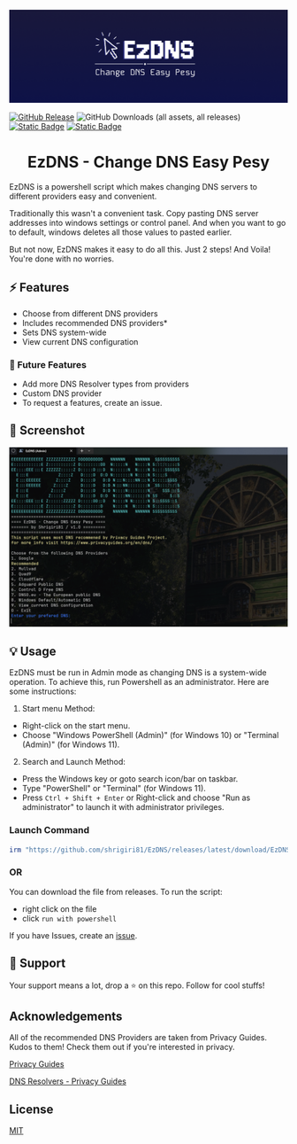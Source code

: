 <div style="text-align: center;">

[![EzDNS Banner](/assets/logo/EzDNS_Banner.png)](/assets/logo/EzDNS_Banner.png)

</div>

[![GitHub Release](https://img.shields.io/github/v/release/shrigiri81/EzDNS?style=for-the-badge)](https://github.com/shrigiri81/EzDNS/releases/latest/download/EzDNS.ps1)
![GitHub Downloads (all assets, all releases)](https://img.shields.io/github/downloads/shrigiri81/EzDNS/total?style=for-the-badge)
[![Static Badge](https://img.shields.io/badge/-%40shrigiri81-white?style=for-the-badge&logo=x&label=Follow&labelColor=black&color=grey&link=https%3A%2F%2Fx.com%2Fshrigiri81)](https://x.com/shrigiri81)
[![Static Badge](https://img.shields.io/badge/Join-Build_Bytes-white?style=for-the-badge&logo=telegram&logoColor=white&logoSize=auto&labelColor=blue&color=87CEEB&link=https%3A%2F%2Ft.me%2Fbuildbytes)](https://t.me/buildbytes)


<h1 style="text-align: center;">EzDNS - Change DNS Easy Pesy</h1>

EzDNS is a powershell script which makes changing DNS servers to different providers easy and convenient.

Traditionally this wasn't a convenient task. Copy pasting DNS server addresses into windows settings or control panel. And when you want to go to default, windows deletes all those values to pasted earlier.

But not now, EzDNS makes it easy to do all this. Just 2 steps! And Voila! You're done with no worries.

## ⚡ Features

- Choose from different DNS providers
- Includes recommended DNS providers*
- Sets DNS system-wide
- View current DNS configuration

### 🎯 Future Features
- Add more DNS Resolver types from providers
- Custom DNS provider
- To request a features, create an issue.


## 🧩 Screenshot

[![Windows-Terminal-vr-Kpvt-Of-BH.png](/assets/screenshots/Windows-Terminal-vr-Kpvt-Of-BH.png)](/assets/screenshots/Windows-Terminal-vr-Kpvt-Of-BH.png)

## 💡 Usage

EzDNS must be run in Admin mode as changing DNS is a system-wide operation. To achieve this, run Powershell as an administrator. Here are some instructions:

1. Start menu Method:
- Right-click on the start menu.
- Choose "Windows PowerShell (Admin)" (for Windows 10) or "Terminal (Admin)" (for Windows 11).

2. Search and Launch Method:
- Press the Windows key or goto search icon/bar on taskbar.
- Type "PowerShell" or "Terminal" (for Windows 11).
- Press `Ctrl + Shift + Enter` or Right-click and choose "Run as administrator" to launch it with administrator privileges.


### Launch Command
```ps1
irm "https://github.com/shrigiri81/EzDNS/releases/latest/download/EzDNS.ps1" | iex
```

### OR

You can download the file from releases. To run the script:
- right click on the file 
- click `run with powershell`


If you have Issues, create an [issue](https://github.com/shrigiri81/EzDNS/issues/new/choose).

## 💖 Support

Your support means a lot, drop a ⭐ on this repo.
Follow for cool stuffs!

## Acknowledgements

All of the recommended DNS Providers are taken from Privacy Guides. Kudos to them!
Check them out if you're interested in privacy.

[Privacy Guides](https://www.privacyguides.org/)

[DNS Resolvers - Privacy Guides](https://www.privacyguides.org/en/dns/)

## License

[MIT](https://choosealicense.com/licenses/mit/)